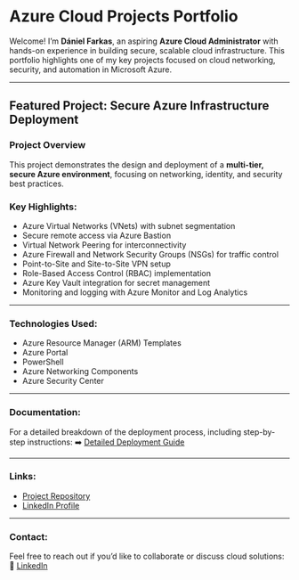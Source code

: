 # Azure Cloud Projects Portfolio

Welcome! I’m **Dániel Farkas**, an aspiring **Azure Cloud Administrator** with hands-on experience in building secure, scalable cloud infrastructure. This portfolio highlights one of my key projects focused on cloud networking, security, and automation in Microsoft Azure.

---

## Featured Project: Secure Azure Infrastructure Deployment

### Project Overview
This project demonstrates the design and deployment of a **multi-tier, secure Azure environment**, focusing on networking, identity, and security best practices.

### Key Highlights:
- Azure Virtual Networks (VNets) with subnet segmentation  
- Secure remote access via Azure Bastion  
- Virtual Network Peering for interconnectivity  
- Azure Firewall and Network Security Groups (NSGs) for traffic control  
- Point-to-Site and Site-to-Site VPN setup  
- Role-Based Access Control (RBAC) implementation  
- Azure Key Vault integration for secret management  
- Monitoring and logging with Azure Monitor and Log Analytics  

---

### Technologies Used:
- Azure Resource Manager (ARM) Templates  
- Azure Portal  
- PowerShell  
- Azure Networking Components  
- Azure Security Center  

---

### Documentation:
For a detailed breakdown of the deployment process, including step-by-step instructions:
➡️ [Detailed Deployment Guide](/step_by_step.md)

---

### Links:
- [Project Repository](https://github.com/lxMagicxl/Azureproject)
- [LinkedIn Profile](https://www.linkedin.com/in/daniel-farkas-azure/)

---

### Contact:
Feel free to reach out if you’d like to collaborate or discuss cloud solutions:  
📧 [LinkedIn](https://www.linkedin.com/in/daniel-farkas/)
